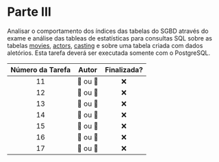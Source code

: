 <!-- https://gist.github.com/rxaviers/7360908 -->
# Parte III

Analisar o comportamento dos índices das tabelas do SGBD através do exame e análise das tableas de estatísticas para consultas SQL
sobre as tabelas [movies](../tabelas/movie.sql), [actors](../tabelas/actor.sql), [casting](../tabelas/casting.sql) e sobre uma tabela criada com dados aletórios.
Esta tarefa deverá ser executada somente com o PostgreSQL.

| Número da Tarefa | Autor             | Finalizada?
|:----------------:|:-----------------:|:----------:|
| 11               | :bear: ou :tiger: | :x:
| 12               | :bear: ou :tiger: | :x:
| 13               | :bear: ou :tiger: | :x:
| 14               | :bear: ou :tiger: | :x:
| 15               | :bear: ou :tiger: | :x:
| 16               | :bear: ou :tiger: | :x:
| 17               | :bear: ou :tiger: | :x:

